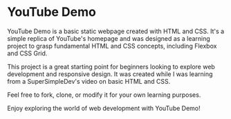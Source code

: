 # YouTube Demo

YouTube Demo is a basic static webpage created with HTML and CSS. It's a simple replica of YouTube's homepage and was designed as a learning project to grasp fundamental HTML and CSS concepts, including Flexbox and CSS Grid.

This project is a great starting point for beginners looking to explore web development and responsive design. It was created while I was learning from a SuperSimpleDev's video on basic HTML and CSS.

Feel free to fork, clone, or modify it for your own learning purposes.

Enjoy exploring the world of web development with YouTube Demo!
